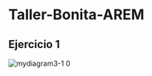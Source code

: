 # Taller-Bonita-AREM

## Ejercicio 1

![mydiagram3-1 0](https://user-images.githubusercontent.com/26507566/48279606-0e4f5780-e41f-11e8-90a7-43dfa6a46728.png)
